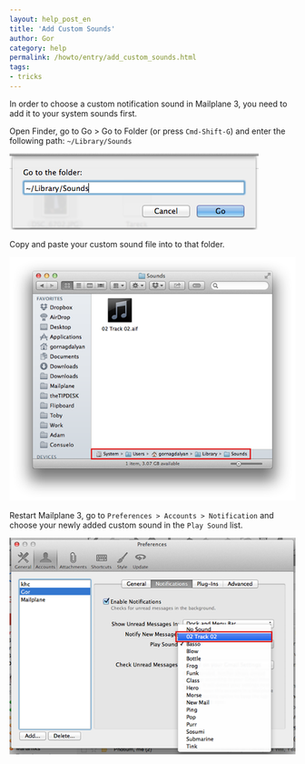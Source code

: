 ```yaml
---
layout: help_post_en
title: 'Add Custom Sounds'
author: Gor
category: help
permalink: /howto/entry/add_custom_sounds.html
tags:
- tricks
---
```


In order to choose a custom notification sound in Mailplane 3, you need to add it to your system sounds first.

Open Finder, go to Go > Go to Folder (or press `Cmd-Shift-G`) and enter the following path: `~/Library/Sounds`

![screen1](/assets/howto/2014-05-04-add_custom_sounds/screen1.png)

Copy and paste your custom sound file into to that folder.

![screen2](/assets/howto/2014-05-04-add_custom_sounds/screen2.png)

Restart Mailplane 3, go to `Preferences > Accounts > Notification` and choose your newly added custom sound in the `Play Sound` list.

![screen3](/assets/howto/2014-05-04-add_custom_sounds/screen3.png)